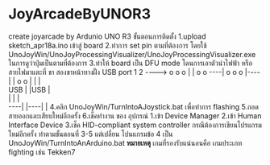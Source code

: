 # JoyArcadeByUNOR3
create joyarcade by Ardunio UNO R3
ขั้นตอนการติดตั้ง 
  1.upload sketch_apr18a.ino เข้าสู่ board
  2.ทำการ set pin ตามที่ต้องการ โดยใช้ 
    UnoJoyWin/UnoJoyProcessingVisualizer/UnoJoyProcessingVisualizer.exe 
  ในการดูว่าปุ่มเป็นตามที่ต้องการ
  3.ทำให้ board เป็น DFU mode โดนการเอาตัวนำไฟฟ้า หรือ สายไฟมาแตะที่ ขา สองขาหน้าทางฝั้ง USB port
 1                        2 ---->
           o o o           |        | o o 
   ----|   o o o           |----|   | o o
       |                   |    |     
   USB |                   |USB |      
       |                   |    |   
   ----|                   |----|
                           |
  4.คลิก UnoJoyWin/TurnIntoAJoystick.bat เพื่อทำการ flashing 
  5.ถอดสายออกและเสียบใหม่อีกครั้ง
  6.เช็คทำงาน ของ อุปกรณ์
    1.เข้า Device Manager 
    2.เข้า Human Interface Device
    3.เช็ค HID-compliant system controller 
กรณีต้องการเขียนโปรแกรมใหม่อีกครั้ง
  ทำตามขั้นตอนที่ 3-5 แต่เปลี่ยน โปนแกรมข้อ 4 เป็น UnoJoyWin/TurnIntoAnArduino.bat
**หมายเหตุ**
  เกมที่รองรับแน่นอนคือ เกมประเภท fighting เช่น Tekken7
 

